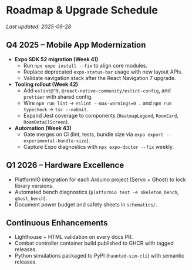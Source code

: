 # Roadmap & Upgrade Schedule

_Last updated: 2025-09-28_

## Q4 2025 – Mobile App Modernization

- **Expo SDK 52 migration (Week 41)**
  - Run `npx expo install --fix` to align core modules.
  - Replace deprecated `expo-status-bar` usage with new layout APIs.
  - Validate navigation stack after the React Navigation 7 upgrade.
- **Tooling rollout (Week 42)**
  - Add `eslint@^9`, `@react-native-community/eslint-config`, and `prettier` with shared config.
  - Wire `npm run lint` → `eslint --max-warnings=0 .` and `npm run typecheck` → `tsc --noEmit`.
  - Expand Jest coverage to components (`HeatmapLegend`, `RoomCard`, `RoomDetailScreen`).
- **Automation (Week 43)**
  - Gate merges on CI (lint, tests, bundle size via `expo export --experimental-bundle-size`).
  - Capture Expo diagnostics with `npx expo-doctor --fix` weekly.

## Q1 2026 – Hardware Excellence

- PlatformIO integration for each Arduino project (Servo + Ghost) to lock library versions.
- Automated bench diagnostics (`platformio test -e skeleton_bench`, `ghost_bench`).
- Document power budget and safety sheets in `schematics/`.

## Continuous Enhancements

- Lighthouse + HTML validation on every docs PR.
- Combat controller container build published to GHCR with tagged releases.
- Python simulations packaged to PyPI (`haunted-sim-cli`) with semantic releases.
